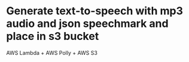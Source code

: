 # Generate text-to-speech with mp3 audio and json speechmark and place in s3 bucket
AWS Lambda + AWS Polly + AWS S3
